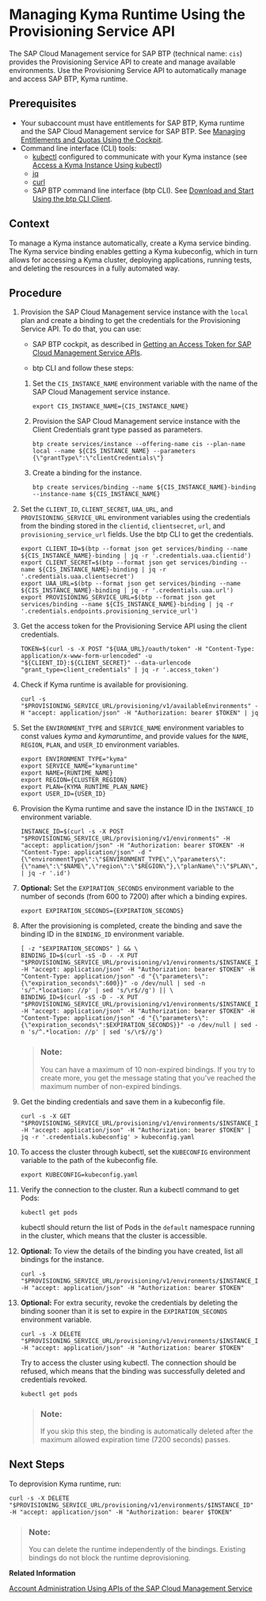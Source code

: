 <!-- loiof4afb1a4afa64405995815e3f181d89a -->

# Managing Kyma Runtime Using the Provisioning Service API

The SAP Cloud Management service for SAP BTP \(technical name: `cis`\) provides the Provisioning Service API to create and manage available environments. Use the Provisioning Service API to automatically manage and access SAP BTP, Kyma runtime.



<a name="loiof4afb1a4afa64405995815e3f181d89a__prereq_ntr_t3n_ldc"/>

## Prerequisites

-   Your subaccount must have entitlements for SAP BTP, Kyma runtime and the SAP Cloud Management service for SAP BTP. See [Managing Entitlements and Quotas Using the Cockpit](managing-entitlements-and-quotas-using-the-cockpit-c824874.md).
-   Command line interface \(CLI\) tools:
    -   [kubectl](https://kubernetes.io/docs/reference/kubectl/) configured to communicate with your Kyma instance \(see [Access a Kyma Instance Using kubectl](../30-development/access-a-kyma-instance-using-kubectl-3e25944.md)\)
    -   [jq](https://jqlang.github.io/jq/)
    -   [curl](https://curl.se/)
    -   SAP BTP command line interface \(btp CLI\). See [Download and Start Using the btp CLI Client](download-and-start-using-the-btp-cli-client-8a8f17f.md#loio8a8f17f5fd334fb583438edbd831d506).




## Context

To manage a Kyma instance automatically, create a Kyma service binding. The Kyma service binding enables getting a Kyma kubeconfig, which in turn allows for accessing a Kyma cluster, deploying applications, running tests, and deleting the resources in a fully automated way.



## Procedure

1.  Provision the SAP Cloud Management service instance with the `local` plan and create a binding to get the credentials for the Provisioning Service API. To do that, you can use:

    -   SAP BTP cockpit, as described in [Getting an Access Token for SAP Cloud Management Service APIs](getting-an-access-token-for-sap-cloud-management-service-apis-3670474.md).

    -   btp CLI and follow these steps:


    1.  Set the `CIS_INSTANCE_NAME` environment variable with the name of the SAP Cloud Management service instance.

        ```
        export CIS_INSTANCE_NAME={CIS_INSTANCE_NAME}
        ```

    2.  Provision the SAP Cloud Management service instance with the Client Credentials grant type passed as parameters.

        ```
        btp create services/instance --offering-name cis --plan-name local --name ${CIS_INSTANCE_NAME} --parameters {\"grantType\":\"clientCredentials\"}
        ```

    3.  Create a binding for the instance.

        ```
        btp create services/binding --name ${CIS_INSTANCE_NAME}-binding --instance-name ${CIS_INSTANCE_NAME}
        ```


2.  Set the `CLIENT_ID`, `CLIENT_SECRET`, `UAA_URL`, and `PROVISIONING_SERVICE_URL` environment variables using the credentials from the binding stored in the `clientid`, `clientsecret`, `url`, and `provisioning_service_url` fields. Use the btp CLI to get the credentials.

    ```
    export CLIENT_ID=$(btp --format json get services/binding --name ${CIS_INSTANCE_NAME}-binding | jq -r '.credentials.uaa.clientid')
    export CLIENT_SECRET=$(btp --format json get services/binding --name ${CIS_INSTANCE_NAME}-binding | jq -r '.credentials.uaa.clientsecret')
    export UAA_URL=$(btp --format json get services/binding --name ${CIS_INSTANCE_NAME}-binding | jq -r '.credentials.uaa.url')
    export PROVISIONING_SERVICE_URL=$(btp --format json get services/binding --name ${CIS_INSTANCE_NAME}-binding | jq -r '.credentials.endpoints.provisioning_service_url')
    ```

3.  Get the access token for the Provisioning Service API using the client credentials.

    ```
    TOKEN=$(curl -s -X POST "${UAA_URL}/oauth/token" -H "Content-Type: application/x-www-form-urlencoded" -u "${CLIENT_ID}:${CLIENT_SECRET}" --data-urlencode "grant_type=client_credentials" | jq -r '.access_token')
    ```

4.  Check if Kyma runtime is available for provisioning.

    ```
    curl -s "$PROVISIONING_SERVICE_URL/provisioning/v1/availableEnvironments" -H "accept: application/json" -H "Authorization: bearer $TOKEN" | jq
    ```

5.  Set the `ENVIRONMENT_TYPE` and `SERVICE_NAME` environment variables to const values *kyma* and *kymaruntime*, and provide values for the `NAME`, `REGION`, `PLAN`, and `USER_ID` environment variables.

    ```
    export ENVIRONMENT_TYPE="kyma"
    export SERVICE_NAME="kymaruntime"
    export NAME={RUNTIME_NAME}
    export REGION={CLUSTER_REGION}
    export PLAN={KYMA_RUNTIME_PLAN_NAME}
    export USER_ID={USER_ID}
    ```

6.  Provision the Kyma runtime and save the instance ID in the `INSTANCE_ID` environment variable.

    ```
    INSTANCE_ID=$(curl -s -X POST "$PROVISIONING_SERVICE_URL/provisioning/v1/environments" -H "accept: application/json" -H "Authorization: bearer $TOKEN" -H "Content-Type: application/json" -d "{\"environmentType\":\"$ENVIRONMENT_TYPE\",\"parameters\":{\"name\":\"$NAME\",\"region\":\"$REGION\"},\"planName\":\"$PLAN\",\"serviceName\":\"$SERVICE_NAME\",\"user\":\"$USER_ID\"}" | jq -r '.id')
    ```

7.  **Optional:** Set the `EXPIRATION_SECONDS` environment variable to the number of seconds \(from 600 to 7200\) after which a binding expires.

    ```
    export EXPIRATION_SECONDS={EXPIRATION_SECONDS}
    ```

8.  After the provisioning is completed, create the binding and save the binding ID in the `BINDING_ID` environment variable.

    ```
    [ -z "$EXPIRATION_SECONDS" ] && \
    BINDING_ID=$(curl -sS -D - -X PUT "$PROVISIONING_SERVICE_URL/provisioning/v1/environments/$INSTANCE_ID/bindings" -H "accept: application/json" -H "Authorization: bearer $TOKEN" -H "Content-Type: application/json" -d "{\"parameters\":{\"expiration_seconds\":600}}" -o /dev/null | sed -n 's/^.*location: //p' | sed 's/\r$//g') || \
    BINDING_ID=$(curl -sS -D - -X PUT "$PROVISIONING_SERVICE_URL/provisioning/v1/environments/$INSTANCE_ID/bindings" -H "accept: application/json" -H "Authorization: bearer $TOKEN" -H "Content-Type: application/json" -d "{\"parameters\":{\"expiration_seconds\":$EXPIRATION_SECONDS}}" -o /dev/null | sed -n 's/^.*location: //p' | sed 's/\r$//g')
    ```

    > ### Note:  
    > You can have a maximum of 10 non-expired bindings. If you try to create more, you get the message stating that you've reached the maximum number of non-expired bindings.

9.  Get the binding credentials and save them in a kubeconfig file.

    ```
    curl -s -X GET "$PROVISIONING_SERVICE_URL/provisioning/v1/environments/$INSTANCE_ID/bindings/$BINDING_ID" -H "accept: application/json" -H "Authorization: bearer $TOKEN" | jq -r '.credentials.kubeconfig' > kubeconfig.yaml
    ```

10. To access the cluster through kubectl, set the `KUBECONFIG` environment variable to the path of the kubeconfig file.

    ```
    export KUBECONFIG=kubeconfig.yaml
    ```

11. Verify the connection to the cluster. Run a kubectl command to get Pods:

    ```
    kubectl get pods
    ```

    kubectl should return the list of Pods in the `default` namespace running in the cluster, which means that the cluster is accessible.

12. **Optional:** To view the details of the binding you have created, list all bindings for the instance.

    ```
    curl -s "$PROVISIONING_SERVICE_URL/provisioning/v1/environments/$INSTANCE_ID/bindings" -H "accept: application/json" -H "Authorization: bearer $TOKEN"
    ```

13. **Optional:** For extra security, revoke the credentials by deleting the binding sooner than it is set to expire in the `EXPIRATION_SECONDS` environment variable.

    ```
    curl -s -X DELETE "$PROVISIONING_SERVICE_URL/provisioning/v1/environments/$INSTANCE_ID/bindings/$BINDING_ID" -H "accept: application/json" -H "Authorization: bearer $TOKEN"
    ```

    Try to access the cluster using kubectl. The connection should be refused, which means that the binding was successfully deleted and credentials revoked.

    ```
    kubectl get pods
    ```

    > ### Note:  
    > If you skip this step, the binding is automatically deleted after the maximum allowed expiration time \(7200 seconds\) passes.




<a name="loiof4afb1a4afa64405995815e3f181d89a__postreq_f2p_2ns_ldc"/>

## Next Steps

To deprovision Kyma runtime, run:

```
curl -s -X DELETE "$PROVISIONING_SERVICE_URL/provisioning/v1/environments/$INSTANCE_ID" -H "accept: application/json" -H "Authorization: bearer $TOKEN"
```

> ### Note:  
> You can delete the runtime independently of the bindings. Existing bindings do not block the runtime deprovisioning.

**Related Information**  


[Account Administration Using APIs of the SAP Cloud Management Service](account-administration-using-apis-of-the-sap-cloud-management-service-17b6a17.md "Provides information about using the APIs of the SAP Cloud Management service for SAP BTP (technical name: cis) to manage some of the administrative operations in your accounts.")

